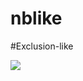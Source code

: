 # nblike

#Exclusion-like

<img src="https://render.githubusercontent.com/render/math?math=e^{i \pi} = -1">
